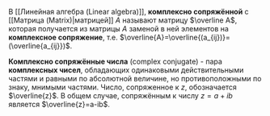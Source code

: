В [[Линейная алгебра (Linear algebra)]], **комплексно сопряжённой** с [[Матрица (Matrix)|матрицей]] $A$ называют матрицу $\overline A$, которая получается из матрицы $A$ заменой в ней элементов на **комплексное сопряжение**, т.е. $\overline{A}=\overline{(a_{ij})}=(\overline{a_{ij}})$.

**Комплексно сопряжённые числа** (complex conjugate) - пара **комплексных чисел**, обладающих одинаковыми действительными частями и равными по абсолютной величине, но противоположными по знаку, мнимыми частями. Число, сопряженное к $z$, обозначается $\overline{z}$. В общем случае, сопряжённым к числу $z=a+ib$ является $\overline{z}=a-ib$.